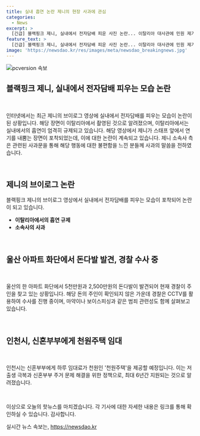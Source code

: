 ```yaml
---
title: 실내 흡연 논란 제니의 현장 사과에 관심
categories:
  - News
excerpt: >
  [긴급] 블랙핑크 제니, 실내에서 전자담배 피운 사진 논란... 이탈리아 대사관에 민원 제기되며 공식 사과. 울산 아파트 화단에서 5천만원과 2,500만원 돈다발 발견, 경찰은 주인 찾기에 allein. 인천시, 천원주택으로 신혼부부 지원...1일 1천원 임대료로 를 Teuchos. [매일 신선한 뉴스, [회]]
feature_text: >
  [긴급] 블랙핑크 제니, 실내에서 전자담배 피운 사진 논란... 이탈리아 대사관에 민원 제기되며 공식 사과. 울산 아파트 화단에서 5천만원과 2,500만원 돈다발 발견, 경찰은 주인 찾기에 allein. 인천시, 천원주택으로 신혼부부 지원...1일 1천원 임대료로 를 Teuchos. [매일 신선한 뉴스, [회]]
image: 'https://newsdao.kr/res/images/meta/newsdao_breakingnews.jpg'
---
```


<p><img src="https://newsdao.kr/res/images/meta/newsdao_breakingnews.jpg" alt="pcversion 속보" /></p>

<h2 data-ke-size="size32"><b>블랙핑크 제니, 실내에서 전자담배 피우는 모습 논란</b></h2>

<p data-ke-size="size16">&nbsp;</p>

<p>인터넷에서는 최근 제니의 브이로그 영상에 실내에서 전자담배를 피우는 모습이 논란이 된 상황입니다. 해당 장면이 이탈리아에서 촬영된 것으로 알려졌으며, 이탈리아에서는 실내에서의 흡연이 엄격히 규제되고 있습니다. 해당 영상에서 제니가 스태프 앞에서 연기를 내뿜는 장면이 포착되었는데, 이에 대한 논란이 계속되고 있습니다. 제니 소속사 측은 관련된 사과문을 통해 해당 행동에 대한 불편함을 느낀 분들께 사과의 말씀을 전하였습니다.</p>

<p data-ke-size="size16">&nbsp;</p>

<h2 data-ke-size="size26">제니의 브이로그 논란</h2>

<p data-ke-size="size16">블랙핑크 제니의 브이로그 영상에서 실내에서 전자담배를 피우는 모습이 포착되어 논란이 되고 있습니다.</p>

<ul>
<li><b>이탈리아에서의 흡연 규제</b></li>
<li><b>소속사의 사과</b></li>
</ul>

<p data-ke-size="size16">&nbsp;</p>

<h2 data-ke-size="size26"><b>울산 아파트 화단에서 돈다발 발견, 경찰 수사 중</b></h2>

<p data-ke-size="size16">&nbsp;</p>

<p>울산의 한 아파트 화단에서 5천만원과 2,500만원의 돈다발이 발견되어 현재 경찰이 주인을 찾고 있는 상황입니다. 해당 돈의 주인이 확인되지 않은 가운데 경찰은 CCTV를 활용하여 수사를 진행 중이며, 마약이나 보이스피싱과 같은 범죄 관련성도 함께 살펴보고 있습니다.</p>

<p data-ke-size="size16">&nbsp;</p>

<h2 data-ke-size="size26"><b>인천시, 신혼부부에게 천원주택 임대</b></h2>

<p data-ke-size="size16">&nbsp;</p>

<p>인천시는 신혼부부에게 하루 임대료가 천원인 '천원주택'을 제공할 예정입니다. 이는 저출생 극복과 신혼부부 주거 문제 해결을 위한 정책으로, 최대 6년간 지원되는 것으로 알려졌습니다.</p>

<p data-ke-size="size16">&nbsp;</p>

<p>이상으로 오늘의 핫뉴스를 마치겠습니다. 각 기사에 대한 자세한 내용은 링크를 통해 확인하실 수 있습니다. 감사합니다.</p>
실시간 뉴스 속보는, <a href="https://newsdao.kr" rel="dofollow">https://newsdao.kr</a>


